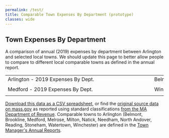 ```yaml
---
permalink: /test/
title: Comparable Town Expenses By Department (prototype)
classes: wide
---
```


<!-- Load d3/c3 resources TODO: move to header -->
<link href="/assets/css/c3.css" rel="stylesheet">
<script src="/assets/js/d3.min.js" charset="utf-8"></script>
<script src="/assets/js/c3.min.js"></script>

## Town Expenses By Department

A comparison of annual (2019) expenses by department between Arlington and selected local towns.  We should update this page to better allow people to compare to different local comparable towns as defined in the annual report.

<table>
  <tr>
    <td>Arlington - 2019 Expenses By Dept.</td><td>Belmont - 2019 Expenses By Dept.</td>
  </tr>
  <tr>
    <td>
      <div id="arlington" style='width: 450px;'></div>
    </td>
    <td>
      <div id="belmont" style='width: 450px;'></div>
    </td>
  </tr>
  <tr>
    <td>Medford - 2019 Expenses By Dept.</td><td>Winchester - 2019 Expenses By Dept.</td>
  </tr>
  <tr>
    <td>
      <div id="medford" style='width: 450px;'></div>
    </td>
    <td>
      <div id="winchester" style='width: 450px;'></div>
    </td>
  </tr>
</table>

[Download this data as a CSV spreadsheet](/data/finance/GenFundExpenditures2019-comps.csv), or find the [original source data on mass.gov](https://dlsgateway.dor.state.ma.us/reports/rdPage.aspx?rdReport=ScheduleA.GenFund_MAIN) as reported using standard classifications [from the MA Department of Revenue](https://www.mass.gov/orgs/division-of-local-services).  Comparable towns to Arlington (Belmont, Brookline, Medford, Melrose, Milton, Natick, Needham, North Andover, Reading, Stoneham, Watertown, Winchester) are defined in the [Town Manager's Annual Reports](https://www.arlingtonma.gov/departments/town-manager/town-manager-s-annual-budget-financial-report).

<div id="csvtable"></div>

<!-- Actually load our charts/tables -->
<script src="/assets/js/dataread.js"></script>
<script src="/assets/js/test.js"></script>
